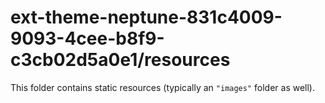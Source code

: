 # ext-theme-neptune-831c4009-9093-4cee-b8f9-c3cb02d5a0e1/resources

This folder contains static resources (typically an `"images"` folder as well).
